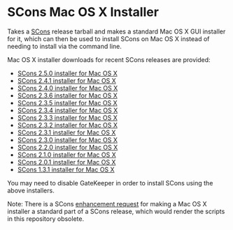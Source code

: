 SCons Mac OS X Installer
========================

Takes a [SCons](http://www.scons.org/) release tarball and makes a standard Mac OS X GUI installer for it, which can then be used to install SCons on Mac OS X instead of needing to install via the command line.

Mac OS X installer downloads for recent SCons releases are provided:

* [SCons 2.5.0 installer for Mac OS X](http://scons-mac-installer.s3.amazonaws.com/SCons-2.5.0.pkg)
* [SCons 2.4.1 installer for Mac OS X](http://scons-mac-installer.s3.amazonaws.com/SCons-2.4.1.pkg)
* [SCons 2.4.0 installer for Mac OS X](http://scons-mac-installer.s3.amazonaws.com/SCons-2.4.0.pkg)
* [SCons 2.3.6 installer for Mac OS X](http://scons-mac-installer.s3.amazonaws.com/SCons-2.3.6.pkg)
* [SCons 2.3.5 installer for Mac OS X](http://scons-mac-installer.s3.amazonaws.com/SCons-2.3.5.pkg)
* [SCons 2.3.4 installer for Mac OS X](http://scons-mac-installer.s3.amazonaws.com/SCons-2.3.4.pkg)
* [SCons 2.3.3 installer for Mac OS X](http://scons-mac-installer.s3.amazonaws.com/SCons-2.3.3.pkg)
* [SCons 2.3.2 installer for Mac OS X](http://scons-mac-installer.s3.amazonaws.com/SCons-2.3.2.pkg)
* [SCons 2.3.1 installer for Mac OS X](http://scons-mac-installer.s3.amazonaws.com/SCons-2.3.1.pkg)
* [SCons 2.3.0 installer for Mac OS X](http://scons-mac-installer.s3.amazonaws.com/SCons-2.3.0.pkg)
* [SCons 2.2.0 installer for Mac OS X](http://scons-mac-installer.s3.amazonaws.com/SCons-2.2.0.pkg)
* [SCons 2.1.0 installer for Mac OS X](http://scons-mac-installer.s3.amazonaws.com/SCons-2.1.0.pkg)
* [SCons 2.0.1 installer for Mac OS X](http://scons-mac-installer.s3.amazonaws.com/SCons-2.0.1.pkg)
* [SCons 1.3.1 installer for Mac OS X](http://scons-mac-installer.s3.amazonaws.com/SCons-1.3.1.pkg)

You may need to disable GateKeeper in order to install SCons using the above installers.

Note: There is a SCons [enhancement request](http://scons.tigris.org/issues/show_bug.cgi?id=2681) for making a Mac OS X installer a standard part of a SCons release, which would render the scripts in this repository obsolete.
